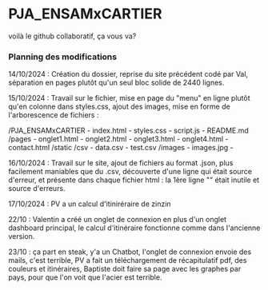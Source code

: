 # PJA_ENSAMxCARTIER
voilà le github collaboratif, ça vous va?

### Planning des modifications

14/10/2024 : Création du dossier, reprise du site précédent codé par Val, séparation en pages plutôt qu'un seul bloc solide de 2440 lignes.

15/10/2024 : Travail sur le fichier, mise en page du "menu" en ligne plutôt qu'en colonne dans styles.css, ajout des images, mise en forme de l'arborescence de fichiers :

/PJA_ENSAMxCARTIER
    - index.html
    - styles.css
    - script.js
    - README.md
    /pages
        - onglet1.html
        - onglet2.html
        - onglet3.html
        - onglet4.html
        - contact.html
    /static
        /csv
            - data.csv
            - test.csv
        /images
            - images.jpg
            - 

16/10/2024 : Travail sur le site, ajout de fichiers au format .json, plus facilement maniables que du .csv, découverte d'une ligne qui était source d'erreur, et présente dans chaque fichier html : la 1ère ligne "<!DOCTYPE html>" était inutile et source d'erreurs.

17/10/2024 : PV a un calcul d'itiniréraire de zinzin

22/10 : Valentin a créé un onglet de connexion en plus d'un onglet dashboard principal, le calcul d'itinéraire fonctionne comme dans l'ancienne version.

23/10 : ça part en steak, y'a un Chatbot, l'onglet de connexion envoie des mails, c'est terrible, PV a fait un téléchargement de récapitulatif pdf, des couleurs et itinéraires, Baptiste doit faire sa page avec les graphes par pays, pour que l'on voit que l'acier est terrible.
